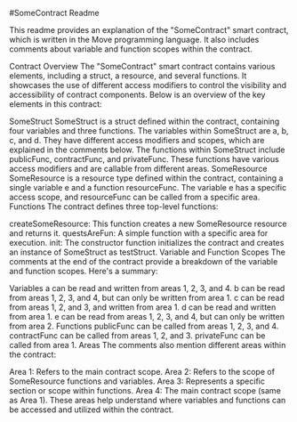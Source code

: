 #SomeContract Readme

This readme provides an explanation of the "SomeContract" smart contract, which is written in the Move programming language. It also includes comments about variable and function scopes within the contract.

Contract Overview
The "SomeContract" smart contract contains various elements, including a struct, a resource, and several functions. It showcases the use of different access modifiers to control the visibility and accessibility of contract components. Below is an overview of the key elements in this contract:

SomeStruct
SomeStruct is a struct defined within the contract, containing four variables and three functions.
The variables within SomeStruct are a, b, c, and d. They have different access modifiers and scopes, which are explained in the comments below.
The functions within SomeStruct include publicFunc, contractFunc, and privateFunc. These functions have various access modifiers and are callable from different areas.
SomeResource
SomeResource is a resource type defined within the contract, containing a single variable e and a function resourceFunc. The variable e has a specific access scope, and resourceFunc can be called from a specific area.
Functions
The contract defines three top-level functions:

createSomeResource: This function creates a new SomeResource resource and returns it.
questsAreFun: A simple function with a specific area for execution.
init: The constructor function initializes the contract and creates an instance of SomeStruct as testStruct.
Variable and Function Scopes
The comments at the end of the contract provide a breakdown of the variable and function scopes. Here's a summary:

Variables
a can be read and written from areas 1, 2, 3, and 4.
b can be read from areas 1, 2, 3, and 4, but can only be written from area 1.
c can be read from areas 1, 2, and 3, and written from area 1.
d can be read and written from area 1.
e can be read from areas 1, 2, 3, and 4, but can only be written from area 2.
Functions
publicFunc can be called from areas 1, 2, 3, and 4.
contractFunc can be called from areas 1, 2, and 3.
privateFunc can be called from area 1.
Areas
The comments also mention different areas within the contract:

Area 1: Refers to the main contract scope.
Area 2: Refers to the scope of SomeResource functions and variables.
Area 3: Represents a specific section or scope within functions.
Area 4: The main contract scope (same as Area 1).
These areas help understand where variables and functions can be accessed and utilized within the contract.

